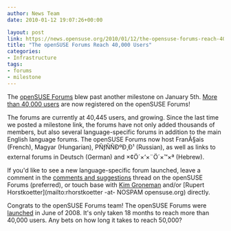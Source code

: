 ```yaml
---
author: News Team
date: 2010-01-12 19:07:26+00:00

layout: post
link: https://news.opensuse.org/2010/01/12/the-opensuse-forums-reach-40000-users/
title: "The openSUSE Forums Reach 40,000 Users"
categories:
- Infrastructure
tags:
- forums
- milestone
---
```

The [openSUSE Forums](http://forums.opensuse.org/) blew past another milestone on January 5th. [More than 40,000 users](http://forums.opensuse.org/announcements/430087-40-000-member-milestone.html) are now registered on the openSUSE Forums!

The forums are currently at 40,445 users, and growing. Since the last time we posted a milestone link, the forums have not only added thousands of members, but also several language-specific forums in addition to the main English language forums. The openSUSE Forums now host FranÃ§ais (French), Magyar (Hungarian), PÑƒÑÑÐºÐ¸Ð¹ (Russian), as well as links to external forums in Deutsch (German) and ×¢Ö´×‘×¨Ö´×™×ª (Hebrew).

If you'd like to see a new language-specific forum launched, leave a comment in the [comments and suggestions](http://forums.opensuse.org/forums-comments-suggestions/) thread on the openSUSE Forums (preferred), or touch base with [Kim Groneman](mailto:kgroneman@novell.com) and/or [Rupert Horstkoetter](mailto:rhorstkoetter -at- NOSPAM opensuse.org) directly.

Congrats to the openSUSE Forums team! The openSUSE Forums were [launched](https://news.opensuse.org/2008/06/10/opensuse-launches-merged-forums/) in June of 2008. It's only taken 18 months to reach more than 40,000 users. Any bets on how long it takes to reach 50,000?		

